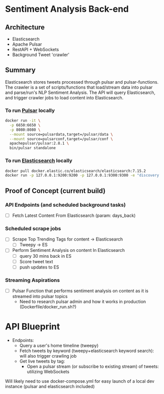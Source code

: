 # Sentiment Analysis Back-end

## Architecture
- Elasticsearch
- Apache Pulsar
- RestAPI + WebSockets
- Background Tweet 'crawler'

## Summary
Elasticsearch stores tweets processed through pulsar and pulsar-functions.
The crawler is a set of scripts/functions that load/stream data into pulsar and parse/run's NLP Sentiment Analysis.
The API will query Elasticsearch, and trigger crawler jobs to load content into Elasticsearch.

### To run [Pulsar](https://pulsar.apache.org/docs/en/standalone-docker/) locally
```bash
docker run -it \
  -p 6650:6650 \
  -p 8080:8080 \
  --mount source=pulsardata,target=/pulsar/data \
  --mount source=pulsarconf,target=/pulsar/conf \
  apachepulsar/pulsar:2.8.1 \
  bin/pulsar standalone
```

### To run [Elasticsearch](https://www.elastic.co/guide/en/elasticsearch/reference/current/docker.html) locally
```bash
docker pull docker.elastic.co/elasticsearch/elasticsearch:7.15.2
docker run -p 127.0.0.1:9200:9200 -p 127.0.0.1:9300:9300 -e "discovery.type=single-node" docker.elastic.co/elasticsearch/elasticsearch:7.15.2
```

## Proof of Concept (current build) 
### API Endpoints (and scheduled background tasks)
- [ ] Fetch Latest Content From Elasticsearch (param: days_back)
### Scheduled scrape jobs
- [ ] Scrape Top Trending Tags for content -> Elasticsearch
	- [ ] Tweepy -> ES
- [ ] Perform Sentiment Analysis on content In Elasticsearch
	- [ ] query 30 mins back in ES
	- [ ] Score tweet text 
	- [ ] push updates to ES
### Streaming Aspirations
- [ ] Pulsar Function that performs sentiment analysis on content as it is streamed into pulsar topics
	- Need to research pulsar admin and how it works in production (Dockerfile/docker_run.sh?)

# API Blueprint
- Endpoints:
	- Query a user's home timeline (tweepy)
	- Fetch tweets by keyword (tweepy+elasticsearch keyword search): will also trigger crawling job
	- Get live tweets by tag:
		- Open a pulsar stream (or subscribe to existing stream) of tweets: utilizing WebSockets

Will likely need to use docker-compose.yml for easy launch of a local dev instance (pulsar and elasticsearch included)
